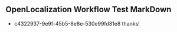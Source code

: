 ## OpenLocalization Workflow Test MarkDown
* c4322937-9e9f-45b5-8e8e-530e99fd81e8 thanks!

<!--HONumber=Jul16_HO5-->


